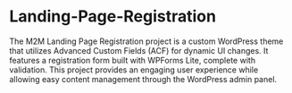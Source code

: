 # Landing-Page-Registration
The M2M Landing Page Registration project is a custom WordPress theme that utilizes Advanced Custom Fields (ACF) for dynamic UI changes. It features a registration form built with WPForms Lite, complete with validation. This project provides an engaging user experience while allowing easy content management through the WordPress admin panel.
